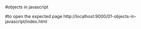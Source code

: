 #objects in javascript

#to open the expected page
http://localhost:9000/01-objects-in-javascript/index.html
